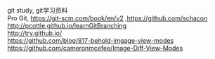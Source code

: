 git study, git学习资料 <br>
Pro Git, https://git-scm.com/book/en/v2 ,https://github.com/schacon<br>
http://pcottle.github.io/learnGitBranching<br>
http://try.github.io/<br>
https://github.com/blog/817-behold-imgage-view-modes
https://github.com/cameronmcefee/Image-Diff-View-Modes
